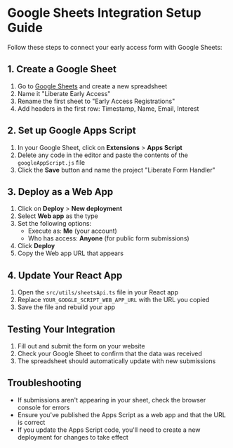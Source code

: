 
# Google Sheets Integration Setup Guide

Follow these steps to connect your early access form with Google Sheets:

## 1. Create a Google Sheet

1. Go to [Google Sheets](https://sheets.google.com) and create a new spreadsheet
2. Name it "Liberate Early Access"
3. Rename the first sheet to "Early Access Registrations"
4. Add headers in the first row: Timestamp, Name, Email, Interest

## 2. Set up Google Apps Script

1. In your Google Sheet, click on **Extensions** > **Apps Script**
2. Delete any code in the editor and paste the contents of the `googleAppScript.js` file
3. Click the **Save** button and name the project "Liberate Form Handler"

## 3. Deploy as a Web App

1. Click on **Deploy** > **New deployment**
2. Select **Web app** as the type
3. Set the following options:
   - Execute as: **Me** (your account)
   - Who has access: **Anyone** (for public form submissions)
4. Click **Deploy**
5. Copy the Web app URL that appears

## 4. Update Your React App

1. Open the `src/utils/sheetsApi.ts` file in your React app
2. Replace `YOUR_GOOGLE_SCRIPT_WEB_APP_URL` with the URL you copied
3. Save the file and rebuild your app

## Testing Your Integration

1. Fill out and submit the form on your website
2. Check your Google Sheet to confirm that the data was received
3. The spreadsheet should automatically update with new submissions

## Troubleshooting

- If submissions aren't appearing in your sheet, check the browser console for errors
- Ensure you've published the Apps Script as a web app and that the URL is correct
- If you update the Apps Script code, you'll need to create a new deployment for changes to take effect
